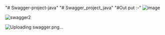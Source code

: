 "# Swagger-project-java" 
"# Swagger_project_java" 
"#Out put :-"
![image](https://github.com/user-attachments/assets/d0602bec-d182-43dc-a24e-69a10568d7c6)

![swagger2](https://github.com/user-attachments/assets/71670d1b-c3c9-417a-9cc6-285db2697c3b)

![Uploading swagger.png…]()
